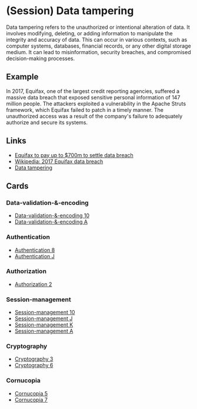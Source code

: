 # (Session) Data tampering

Data tampering refers to the unauthorized or intentional alteration of data. It involves modifying, deleting, or adding information to manipulate the integrity and accuracy of data. This can occur in various contexts, such as computer systems, databases, financial records, or any other digital storage medium. It can lead to misinformation, security breaches, and compromised decision-making processes.

## Example

In 2017, Equifax, one of the largest credit reporting agencies, suffered a massive data breach that exposed sensitive personal information of 147 million people. The attackers exploited a vulnerability in the Apache Struts framework, which Equifax failed to patch in a timely manner. The unauthorized access was a result of the company's failure to adequately authorize and secure its systems.

## Links

- [Equifax to pay up to $700m to settle data breach](https://www.bbc.com/news/technology-49070596)
- [Wikipedia: 2017 Equifax data breach](https://en.wikipedia.org/wiki/2017_Equifax_data_breach)
- [Data tampering](https://www.tributech.io/blog/cybersecurity-threat-data-tampering)

## Cards

### Data-validation-&-encoding

- [Data-validation-&-encoding 10](/cards/VEX)
- [Data-validation-&-encoding A](/cards/VEA)

### Authentication

- [Authentication 8](/cards/AT8)
- [Authentication J](/cards/ATJ)

### Authorization

- [Authorization 2](/cards/AZ2)

### Session-management

- [Session-management 10](/cards/SMX)
- [Session-management J](/cards/SMJ)
- [Session-management K](/cards/SMK)
- [Session-management A](/cards/SMA)

### Cryptography

- [Cryptography 3](/cards/CR3)
- [Cryptography 6](/cards/CR6)

### Cornucopia
- [Cornucopia 5](/cards/C5)
- [Cornucopia 7](/cards/C7)
